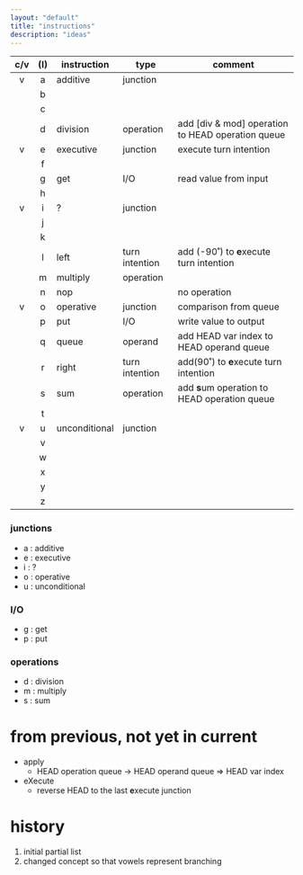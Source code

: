 ```yaml
---
layout: "default"
title: "instructions"
description: "ideas"
---
```


 c/v | (I) | instruction   | type           | comment
:---:|:---:| ------------- | -------------- | ---
  v  |  a  | additive      | junction       |
     |  b  |               |                |
     |  c  |               |                |
     |  d  | division      | operation      | add [div & mod] operation to HEAD operation queue
  v  |  e  | executive     | junction       | execute turn intention
     |  f  |               |                |
     |  g  | get           | I/O            | read value from input
     |  h  |               |                |
  v  |  i  | ?             | junction       |
     |  j  |               |                |
     |  k  |               |                |
     |  l  | left          | turn intention | add (-90˚) to **e**xecute turn intention
     |  m  | multiply      | operation      |
     |  n  | nop           |                | no operation
  v  |  o  | operative     | junction       | comparison from queue
     |  p  | put           | I/O            | write value to output
     |  q  | queue         | operand        | add HEAD var index to HEAD operand queue
     |  r  | right         | turn intention | add(90˚) to **e**xecute turn intention
     |  s  | sum           | operation      | add **s**um operation to HEAD operation queue
     |  t  |               |                |
  v  |  u  | unconditional | junction       |
     |  v  |               |                |
     |  w  |               |                |
     |  x  |               |                |
     |  y  |               |                |
     |  z  |               |                |

### junctions

- a : additive
- e : executive
- i : ?
- o : operative
- u : unconditional

### I/O

- g : get
- p : put

### operations

- d : division
- m : multiply
- s : sum

# from previous, not yet in current

- apply
    - HEAD operation queue -> HEAD operand queue => HEAD var index
- eXecute
    - reverse HEAD to the last **e**xecute junction

# history

1. initial partial list
2. changed concept so that vowels represent branching
